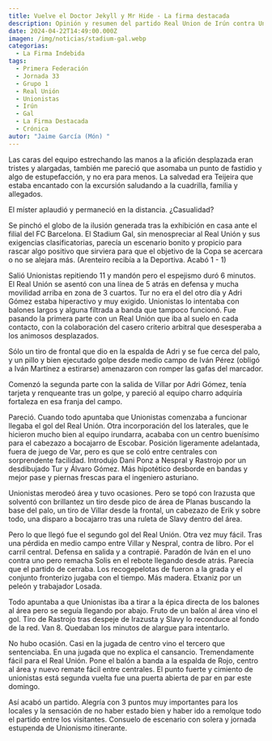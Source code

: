 ```yaml
---
title: Vuelve el Doctor Jekyll y Mr Hide - La firma destacada
description: Opinión y resumen del partido Real Union de Irún contra Unionistas de Salamanca de la jornada 33 de la liga de Primera Federación
date: 2024-04-22T14:49:00.000Z
imagen: /img/noticias/stadium-gal.webp
categorias:
  - La Firma Indebida
tags:
  - Primera Federación
  - Jornada 33
  - Grupo 1
  - Real Unión
  - Unionistas
  - Irún
  - Gal
  - La Firma Destacada
  - Crónica
autor: "Jaime García (Món) "
---
```

Las caras del equipo estrechando las manos a la afición desplazada eran tristes y alargadas, también me pareció que asomaba un punto de fastidio y algo de estupefacción, y no era para menos. La salvedad era Teijeira que estaba encantado con la excursión saludando a la cuadrilla, familia y allegados.

El míster aplaudió y permaneció en la distancia. ¿Casualidad?

Se pinchó el globo de la ilusión generada tras la exhibición en casa ante el filial del FC Barcelona. El Stadium Gal, sin menospreciar al Real Unión y sus exigencias clasificatorias, parecía un escenario bonito y propicio para rascar algo positivo que sirviera para que el objetivo de la Copa se acercara o no se alejara más. (Arenteiro recibía a la Deportiva. Acabó 1 - 1)

Salió Unionistas repitiendo 11 y mandón pero el espejismo duró 6 minutos. El Real Unión se asentó con una línea de 5 atrás en defensa y mucha movilidad arriba en zona de 3 cuartos. Tur no era el del otro día y Adri Gómez estaba hiperactivo y muy exigido. Unionistas lo intentaba con balones largos y alguna filtrada a banda que tampoco funcionó. Fue pasando la primera parte con un Real Unión que iba al suelo en cada contacto, con la colaboración del casero criterio arbitral que desesperaba a los animosos desplazados.

Sólo un tiro de frontal que dio en la espalda de Adri y se fue cerca del palo, y un pillo y bien ejecutado golpe desde medio campo de Iván Pérez (obligó a Iván Martínez a estirarse) amenazaron con romper las gafas del marcador.

Comenzó la segunda parte con la salida de Villar por Adri Gómez, tenía tarjeta y renqueante tras un golpe, y pareció al equipo charro adquiría fortaleza en esa franja del campo.

Pareció. Cuando todo apuntaba que Unionistas comenzaba a funcionar llegaba el gol del Real Unión. Otra incorporación del los laterales, que le hicieron mucho bien al equipo irundarra, acababa con un centro buenísimo para el cabezazo a bocajarro de Escobar. Posición ligeramente adelantada, fuera de juego de Var, pero es que se coló entre centrales con sorprendente facilidad. Introdujo Dani Ponz a Nespral y Rastrojo por un desdibujado Tur y Álvaro Gómez. Más hipotético desborde en bandas y mejor pase y piernas frescas para el ingeniero asturiano.

Unionistas merodeó área y tuvo ocasiones. Pero se topó con Irazusta que solventó con brillantez un tiro desde pico de área de Planas buscando la base del palo, un tiro de Villar desde la frontal, un cabezazo de Erik y sobre todo, una disparo a bocajarro tras una ruleta de Slavy dentro del área.

Pero lo que llegó fue el segundo gol del Real Unión.  Otra vez muy fácil. Tras una pérdida en medio campo entre Villar y Nespral, contra de libro. Por el carril central. Defensa en salida y a contrapié. Paradón de Iván en el uno contra uno pero remacha Solis en el rebote llegando desde atrás. Parecía que el partido de cerraba. Los recogepelotas de fueron a la grada y el conjunto fronterizo jugaba con el tiempo. Más madera. Etxaniz por un peleón y trabajador Losada.

Todo apuntaba a que Unionistas iba a tirar a la épica directa de los balones al área pero se seguía llegando por abajo. Fruto de un balón al área vino el gol. Tiro de Rastrojo tras despeje de Irazusta y Slavy lo reconduce al fondo de la red. Van 8. Quedaban los minutos de alargue para intentarlo.

No hubo ocasión. Casi en la jugada de centro vino el tercero que sentenciaba.  En una jugada que no explica el cansancio. Tremendamente fácil para el Real Unión. Pone el balón a banda a la espalda de Rojo, centro al área y nuevo remate fácil entre centrales. El punto fuerte y cimiento de unionistas está segunda vuelta fue una puerta abierta de par en par este domingo.

Así acabó un partido. Alegría con 3 puntos muy importantes para los locales y la sensación de no haber estado bien y haber ido a remolque todo el partido entre los visitantes. Consuelo de escenario con solera y jornada estupenda de Unionismo itinerante.
